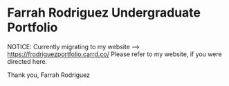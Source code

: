 # Farrah Rodriguez Undergraduate Portfolio

NOTICE: Currently migrating to my website --> https://frodriguezportfolio.carrd.co/
Please refer to my website, if you were directed here.

Thank you,
Farrah Rodriguez
